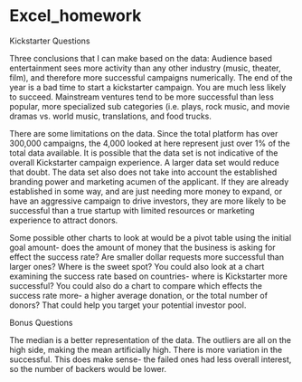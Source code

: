 # Excel_homework

Kickstarter Questions


Three conclusions that I can make based on the data:
Audience based entertainment sees more activity than any other industry (music, theater, film), and therefore more successful campaigns numerically.
The end of the year is a bad time to start a kickstarter campaign. You are much less likely to succeed. 
Mainstream ventures tend to be more successful than less popular, more specialized sub categories (i.e. plays, rock music, and movie dramas vs. world music, translations, and food trucks. 

There are some limitations on the data. Since the total platform has over 300,000 campaigns, the 4,000 looked at here represent just over 1% of the total data available. It is possible that the data set is not indicative of the overall Kickstarter campaign experience. A larger data set would reduce that doubt. The data set also does not take into account the established branding power and marketing acumen of the applicant. If they are already established in some way, and are just needing more money to expand, or have an aggressive campaign to drive investors, they are more likely to be successful than a true startup with limited resources or marketing experience to attract donors. 

Some possible other charts to look at would be a pivot table using the initial goal amount- does the amount of money that the business is asking for effect the success rate? Are smaller dollar requests more successful than larger ones? Where is the sweet spot? You could also look at a chart examining the success rate based on countries- where is Kickstarter more successful? You could also do a chart to compare which effects the success rate more- a higher average donation, or the total number of donors? That could help you target your potential investor pool.

Bonus Questions

The median is a better representation of the data. The outliers are all on the high side, making the mean artificially high.
There is more variation in the successful. This does make sense- the failed ones had less overall interest, so the number of backers would be lower.

